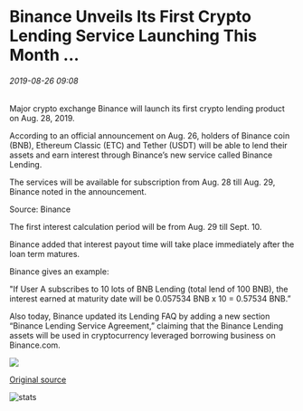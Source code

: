 # Binance Unveils Its First Crypto Lending Service Launching This Month ...

###### 2019-08-26 09:08

Major crypto exchange Binance will launch its first crypto lending product on Aug. 28, 2019.

According to an official announcement on Aug. 26, holders of Binance coin (BNB), Ethereum Classic (ETC) and Tether (USDT) will be able to lend their assets and earn interest through Binance’s new service called Binance Lending.

The services will be available for subscription from Aug. 28 till Aug. 29, Binance noted in the announcement.

Source: Binance

The first interest calculation period will be from Aug. 29 till Sept. 10.

Binance added that interest payout time will take place immediately after the loan term matures.

Binance gives an example:

"If User A subscribes to 10 lots of BNB Lending (total lend of 100 BNB), the interest earned at maturity date will be 0.057534 BNB x 10 = 0.57534 BNB.”

Also today, Binance updated its Lending FAQ by adding a new section “Binance Lending Service Agreement,” claiming that the Binance Lending assets will be used in cryptocurrency leveraged borrowing business on Binance.com.

![](https://s3.cointelegraph.com/storage/uploads/view/489c89cf34a22119275deac77b4f70b3.png)

[Original source](https://cointelegraph.com/news/binance-unveils-its-first-crypto-lending-service-launching-this-month)

![stats](https://c.statcounter.com/11760860/0/a89fa40b/1/ "stats")